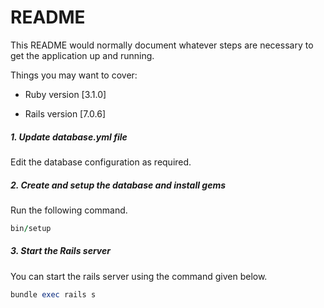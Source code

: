 # README

This README would normally document whatever steps are necessary to get the
application up and running.

Things you may want to cover:

* Ruby version [3.1.0]

* Rails version [7.0.6]

##### 1. Update database.yml file

Edit the database configuration as required.

##### 2. Create and setup the database and install gems

Run the following command.

```ruby
bin/setup
```

##### 3. Start the Rails server

You can start the rails server using the command given below.

```ruby
bundle exec rails s
```

